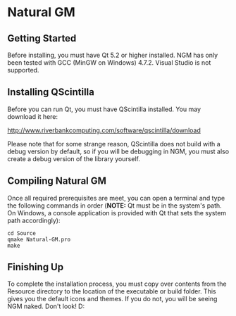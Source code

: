 Natural GM
==========

Getting Started
---------------

Before installing, you must have Qt 5.2 or higher installed. NGM has
only been tested with GCC (MinGW on Windows) 4.7.2. Visual Studio is
not supported.

Installing QScintilla
---------------------
Before you can run Qt, you must have QScintilla installed. You may
download it here:

http://www.riverbankcomputing.com/software/qscintilla/download

Please note that for some strange reason, QScintilla does not build
with a debug version by default, so if you will be debugging in NGM,
you must also create a debug version of the library yourself.

Compiling Natural GM
--------------------
Once all required prerequisites are meet, you can open a terminal and
type the following commands in order (__NOTE:__ Qt must be in the
system's path. On Windows, a console application is provided with Qt
that sets the system path accordingly):

```
cd Source
qmake Natural-GM.pro
make
```

Finishing Up
------------

To complete the installation process, you must copy over contents from
the Resource directory to the location of the executable or build
folder. This gives you the default icons and themes. If you do not,
you will be seeing NGM naked. Don't look! D: